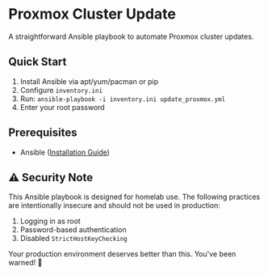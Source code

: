 # Proxmox Cluster Update

A straightforward Ansible playbook to automate Proxmox cluster updates.

## Quick Start

1. Install Ansible via apt/yum/pacman or pip
2. Configure `inventory.ini`
3. Run: `ansible-playbook -i inventory.ini update_proxmox.yml`
4. Enter your root password

## Prerequisites

- Ansible ([Installation Guide](https://docs.ansible.com/ansible/latest/installation_guide/installation_distros.html))

## ⚠️ Security Note

This Ansible playbook is designed for homelab use. The following practices are intentionally insecure and should not be used in production:

1. Logging in as root
2. Password-based authentication
3. Disabled `StrictHostKeyChecking`

Your production environment deserves better than this. You've been warned! 🚨
